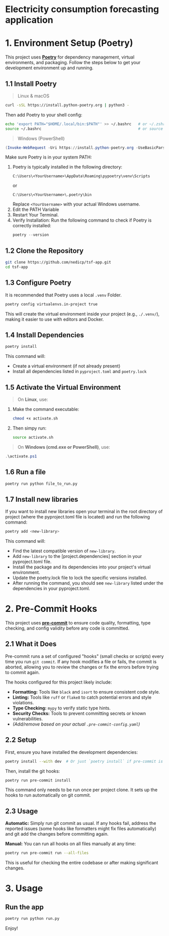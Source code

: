 # **Electricity consumption forecasting application**

# 1. Environment Setup (Poetry)

This project uses [**Poetry**](https://python-poetry.org/) for dependency management, virtual environments, and packaging. Follow the steps below to get your development environment up and running.

## 1.1 Install Poetry

> Linux & macOS

```bash
curl -sSL https://install.python-poetry.org | python3 -
```

Then add Poetry to your shell config:

```bash
echo 'export PATH="$HOME/.local/bin:$PATH"' >> ~/.bashrc   # or ~/.zshrc
source ~/.bashrc                                           # or source ~/.zshrc
```

> Windows (PowerShell)

```powershell
(Invoke-WebRequest -Uri https://install.python-poetry.org -UseBasicParsing).Content | python -
```

Make sure Poetry is in your system PATH:
  1. Poetry is typically installed in the following directory:
      ```
      C:\Users\<YourUsername>\AppData\Roaming\pypoetry\venv\Scripts
      ```
      or
      ```
      C:\Users\<YourUsername>\.poetry\bin
      ```
      Replace `<YourUsername>` with your actual Windows username.
  2. Edit the PATH Variable
  3. Restart Your Terminal.
  4. Verify Installation:
     Run the following command to check if Poetry is correctly installed:
     ```powershell
     poetry --version
     ```

## 1.2 Clone the Repository

```bash
git clone https://github.com/nedicp/tsf-app.git
cd tsf-app
```

## 1.3 Configure Poetry

It is recommended that Poetry uses a local `.venv` Folder.

```bash
poetry config virtualenvs.in-project true
```

This will create the virtual environment inside your project (e.g., `./.venv/`), making it easier to use with editors and Docker.

## 1.4 Install Dependencies

```bash
poetry install
```

This command will:
- Create a virtual environment (if not already present)
- Install all dependencies listed in `pyproject.toml` and `poetry.lock`

## 1.5 Activate the Virtual Environment

> On **Linux**, use:
1. Make the command executable:
   ```bash
   chmod +x activate.sh
   ```
2. Then simpy run:
    ```bash
    source activate.sh
    ```

> On **Windows (cmd.exe or PowerShell)**, use:
```powershell
.\activate.ps1
```

## 1.6 Run a file

```bash
poetry run python file_to_run.py
```

## 1.7 Install new libraries

If you want to install new libraries open your terminal in the root directory of project (where the pyproject.toml file is located) and run the following command:

```bash
poetry add <new-library>
```

This command will:

- Find the latest compatible version of `new-library`.
- Add `new-library` to the [project.dependencies] section in your pyproject.toml file.
- Install the package and its dependencies into your project's virtual environment.
- Update the poetry.lock file to lock the specific versions installed.
- After running the command, you should see `new-library` listed under the dependencies in your pyproject.toml.


# 2. Pre-Commit Hooks

This project uses [**pre-commit**](https://pre-commit.com) to ensure code quality, formatting, type checking, and config validity before any code is committed.

## 2.1 What it Does

Pre-commit runs a set of configured "hooks" (small checks or scripts) every time you run `git commit`. If any hook modifies a file or fails, the commit is aborted, allowing you to review the changes or fix the errors before trying to commit again.

The hooks configured for this project likely include:
- **Formatting:** Tools like `black` and `isort` to ensure consistent code style.
- **Linting:** Tools like `ruff` or `flake8` to catch potential errors and style violations.
- **Type Checking:** `mypy` to verify static type hints.
- **Security Checks:** Tools to prevent committing secrets or known vulnerabilities.
- *(Add/remove based on your actual `.pre-commit-config.yaml`)*

## 2.2 Setup

First, ensure you have installed the development dependencies:

```bash
poetry install --with dev  # Or just `poetry install` if pre-commit is a main dependency
```

Then, install the git hooks:

```bash
poetry run pre-commit install
```

This command only needs to be run once per project clone. It sets up the hooks to run automatically on git commit.

## 2.3 Usage

**Automatic:** Simply run git commit as usual. If any hooks fail, address the reported issues (some hooks like formatters might fix files automatically) and git add the changes before committing again.

**Manual:** You can run all hooks on all files manually at any time:

```bash
poetry run pre-commit run --all-files
```

This is useful for checking the entire codebase or after making significant changes.

# 3. Usage
## Run the app
```python
poetry run python run.py
```

Enjoy!

